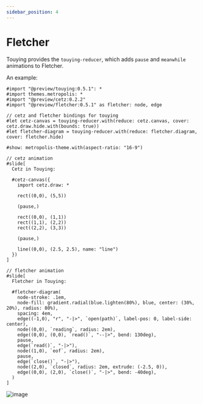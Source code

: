 ```yaml
---
sidebar_position: 4
---
```


# Fletcher

Touying provides the `touying-reducer`, which adds `pause` and `meanwhile` animations to Fletcher.

An example:

```typst
#import "@preview/touying:0.5.1": *
#import themes.metropolis: *
#import "@preview/cetz:0.2.2"
#import "@preview/fletcher:0.5.1" as fletcher: node, edge

// cetz and fletcher bindings for touying
#let cetz-canvas = touying-reducer.with(reduce: cetz.canvas, cover: cetz.draw.hide.with(bounds: true))
#let fletcher-diagram = touying-reducer.with(reduce: fletcher.diagram, cover: fletcher.hide)

#show: metropolis-theme.with(aspect-ratio: "16-9")

// cetz animation
#slide[
  Cetz in Touying:

  #cetz-canvas({
    import cetz.draw: *
    
    rect((0,0), (5,5))

    (pause,)

    rect((0,0), (1,1))
    rect((1,1), (2,2))
    rect((2,2), (3,3))

    (pause,)

    line((0,0), (2.5, 2.5), name: "line")
  })
]

// fletcher animation
#slide[
  Fletcher in Touying:

  #fletcher-diagram(
    node-stroke: .1em,
    node-fill: gradient.radial(blue.lighten(80%), blue, center: (30%, 20%), radius: 80%),
    spacing: 4em,
    edge((-1,0), "r", "-|>", `open(path)`, label-pos: 0, label-side: center),
    node((0,0), `reading`, radius: 2em),
    edge((0,0), (0,0), `read()`, "--|>", bend: 130deg),
    pause,
    edge(`read()`, "-|>"),
    node((1,0), `eof`, radius: 2em),
    pause,
    edge(`close()`, "-|>"),
    node((2,0), `closed`, radius: 2em, extrude: (-2.5, 0)),
    edge((0,0), (2,0), `close()`, "-|>", bend: -40deg),
  )
]
```

![image](https://github.com/touying-typ/touying/assets/34951714/9ba71f54-2a5d-4144-996c-4a42833cc5cc)